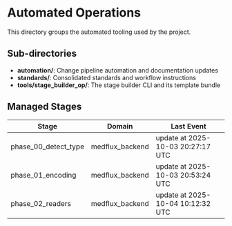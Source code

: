 # Automated Operations

This directory groups the automated tooling used by the project.

## Sub-directories
- **automation/**: Change pipeline automation and documentation updates
- **standards/**: Consolidated standards and workflow instructions
- **tools/stage_builder_op/**: The stage builder CLI and its template bundle

## Managed Stages
| Stage | Domain | Last Event |
| ----- | ------ | ---------- |
| phase_00_detect_type | medflux_backend | update at 2025-10-03 20:27:17 UTC |
| phase_01_encoding | medflux_backend | update at 2025-10-03 20:53:24 UTC |
| phase_02_readers | medflux_backend | update at 2025-10-04 10:12:32 UTC |
